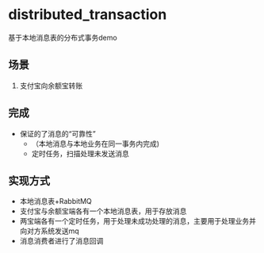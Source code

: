 # distributed_transaction
基于本地消息表的分布式事务demo

## 场景
1. 支付宝向余额宝转账

## 完成
- 保证的了消息的“可靠性” 
    - （本地消息与本地业务在同一事务内完成)
    - 定时任务，扫描处理未发送消息

## 实现方式
- 本地消息表+RabbitMQ
- 支付宝与余额宝端各有一个本地消息表，用于存放消息
- 两宝端各有一个定时任务，用于处理未成功处理的消息，主要用于处理业务并向对方系统发送mq
- 消息消费者进行了消息回调
